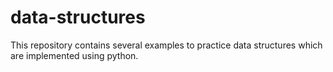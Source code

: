 # data-structures
This repository contains several examples to practice data structures which are implemented using python.

